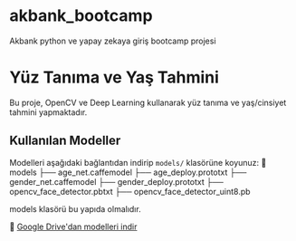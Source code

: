 # akbank_bootcamp
Akbank python ve yapay zekaya giriş bootcamp projesi
# Yüz Tanıma ve Yaş Tahmini
Bu proje, OpenCV ve Deep Learning kullanarak yüz tanıma ve yaş/cinsiyet tahmini yapmaktadır.

## Kullanılan Modeller
Modelleri aşağıdaki bağlantıdan indirip `models/` klasörüne koyunuz:
📂 models
├── age_net.caffemodel
├── age_deploy.prototxt
├── gender_net.caffemodel
├── gender_deploy.prototxt
├── opencv_face_detector.pbtxt
├── opencv_face_detector_uint8.pb

models klasörü bu yapıda olmalıdır.

📂 [Google Drive'dan modelleri indir](https://drive.google.com/your-model-link)


